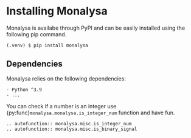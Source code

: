 
# Installing Monalysa

Monalysa is availabe through PyPI and can be easily installed using the following pip command.
```console
(.venv) $ pip install monalysa 
````
 
## Dependencies 
Monalysa relies on the following dependencies:

    - Python ^3.9
    - ...

You can check if a number is an integer use {py:func}`monalysa.monalysa.is_integer_num` function and have fun.

```{eval-rst}
.. autofunction:: monalysa.misc.is_integer_num 
.. autofunction:: monalysa.misc.is_binary_signal
```


